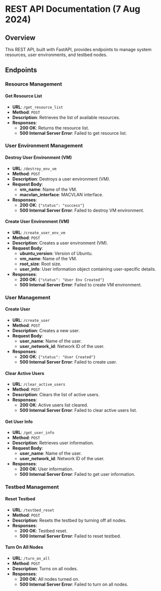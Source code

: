 # REST API Documentation (7 Aug 2024)

## Overview

This REST API, built with FastAPI, provides endpoints to manage system resources, user environments, and testbed nodes.

## Endpoints

### Resource Management

#### Get Resource List

- **URL**: `/get_resource_list`
- **Method**: `POST`
- **Description**: Retrieves the list of available resources.
- **Responses**:
  - **200 OK**: Returns the resource list.
  - **500 Internal Server Error**: Failed to get resource list.

### User Environment Management

#### Destroy User Environment (VM)

- **URL**: `/destroy_env_vm`
- **Method**: `POST`
- **Description**: Destroys a user environment (VM).
- **Request Body**:
  - **vm_name**: Name of the VM.
  - **macvlan_interface**: MACVLAN interface.
- **Responses**:
  - **200 OK**: `{"status": "success"}`
  - **500 Internal Server Error**: Failed to destroy VM environment.

#### Create User Environment (VM)

- **URL**: `/create_user_env_vm`
- **Method**: `POST`
- **Description**: Creates a user environment (VM).
- **Request Body**:
  - **ubuntu_version**: Version of Ubuntu.
  - **vm_name**: Name of the VM.
  - **root_size**: Root size.
  - **user_info**: User information object containing user-specific details.
- **Responses**:
  - **200 OK**: `{"status": "User Env Created"}`
  - **500 Internal Server Error**: Failed to create VM environment.

### User Management

#### Create User

- **URL**: `/create_user`
- **Method**: `POST`
- **Description**: Creates a new user.
- **Request Body**:
  - **user_name**: Name of the user.
  - **user_network_id**: Network ID of the user.
- **Responses**:
  - **200 OK**: `{"status": "User Created"}`
  - **500 Internal Server Error**: Failed to create user.

#### Clear Active Users

- **URL**: `/clear_active_users`
- **Method**: `POST`
- **Description**: Clears the list of active users.
- **Responses**:
  - **200 OK**: Active users list cleared.
  - **500 Internal Server Error**: Failed to clear active users list.

#### Get User Info

- **URL**: `/get_user_info`
- **Method**: `POST`
- **Description**: Retrieves user information.
- **Request Body**:
  - **user_name**: Name of the user.
  - **user_network_id**: Network ID of the user.
- **Responses**:
  - **200 OK**: User information.
  - **500 Internal Server Error**: Failed to get user information.

### Testbed Management

#### Reset Testbed

- **URL**: `/testbed_reset`
- **Method**: `POST`
- **Description**: Resets the testbed by turning off all nodes.
- **Responses**:
  - **200 OK**: Testbed reset.
  - **500 Internal Server Error**: Failed to reset testbed.

#### Turn On All Nodes

- **URL**: `/turn_on_all`
- **Method**: `POST`
- **Description**: Turns on all nodes.
- **Responses**:
  - **200 OK**: All nodes turned on.
  - **500 Internal Server Error**: Failed to turn on all nodes.


